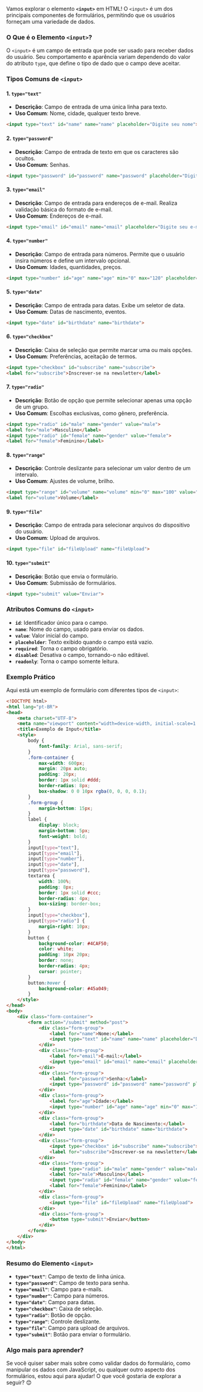 Vamos explorar o elemento **`<input>`** em HTML! O `<input>` é um dos principais componentes de formulários, permitindo que os usuários forneçam uma variedade de dados.

### O Que é o Elemento `<input>`?

O `<input>` é um campo de entrada que pode ser usado para receber dados do usuário. Seu comportamento e aparência variam dependendo do valor do atributo `type`, que define o tipo de dado que o campo deve aceitar.

### Tipos Comuns de `<input>`

#### 1. **`type="text"`**

- **Descrição**: Campo de entrada de uma única linha para texto.
- **Uso Comum**: Nome, cidade, qualquer texto breve.

```html
<input type="text" id="name" name="name" placeholder="Digite seu nome">
```

#### 2. **`type="password"`**

- **Descrição**: Campo de entrada de texto em que os caracteres são ocultos.
- **Uso Comum**: Senhas.

```html
<input type="password" id="password" name="password" placeholder="Digite sua senha">
```

#### 3. **`type="email"`**

- **Descrição**: Campo de entrada para endereços de e-mail. Realiza validação básica do formato de e-mail.
- **Uso Comum**: Endereços de e-mail.

```html
<input type="email" id="email" name="email" placeholder="Digite seu e-mail">
```

#### 4. **`type="number"`**

- **Descrição**: Campo de entrada para números. Permite que o usuário insira números e define um intervalo opcional.
- **Uso Comum**: Idades, quantidades, preços.

```html
<input type="number" id="age" name="age" min="0" max="120" placeholder="Digite sua idade">
```

#### 5. **`type="date"`**

- **Descrição**: Campo de entrada para datas. Exibe um seletor de data.
- **Uso Comum**: Datas de nascimento, eventos.

```html
<input type="date" id="birthdate" name="birthdate">
```

#### 6. **`type="checkbox"`**

- **Descrição**: Caixa de seleção que permite marcar uma ou mais opções.
- **Uso Comum**: Preferências, aceitação de termos.

```html
<input type="checkbox" id="subscribe" name="subscribe">
<label for="subscribe">Inscrever-se na newsletter</label>
```

#### 7. **`type="radio"`**

- **Descrição**: Botão de opção que permite selecionar apenas uma opção de um grupo.
- **Uso Comum**: Escolhas exclusivas, como gênero, preferência.

```html
<input type="radio" id="male" name="gender" value="male">
<label for="male">Masculino</label>
<input type="radio" id="female" name="gender" value="female">
<label for="female">Feminino</label>
```

#### 8. **`type="range"`**

- **Descrição**: Controle deslizante para selecionar um valor dentro de um intervalo.
- **Uso Comum**: Ajustes de volume, brilho.

```html
<input type="range" id="volume" name="volume" min="0" max="100" value="50">
<label for="volume">Volume</label>
```

#### 9. **`type="file"`**

- **Descrição**: Campo de entrada para selecionar arquivos do dispositivo do usuário.
- **Uso Comum**: Upload de arquivos.

```html
<input type="file" id="fileUpload" name="fileUpload">
```

#### 10. **`type="submit"`**

- **Descrição**: Botão que envia o formulário.
- **Uso Comum**: Submissão de formulários.

```html
<input type="submit" value="Enviar">
```

### Atributos Comuns do `<input>`

- **`id`**: Identificador único para o campo.
- **`name`**: Nome do campo, usado para enviar os dados.
- **`value`**: Valor inicial do campo.
- **`placeholder`**: Texto exibido quando o campo está vazio.
- **`required`**: Torna o campo obrigatório.
- **`disabled`**: Desativa o campo, tornando-o não editável.
- **`readonly`**: Torna o campo somente leitura.

### Exemplo Prático

Aqui está um exemplo de formulário com diferentes tipos de `<input>`:

```html
<!DOCTYPE html>
<html lang="pt-BR">
<head>
    <meta charset="UTF-8">
    <meta name="viewport" content="width=device-width, initial-scale=1.0">
    <title>Exemplo de Input</title>
    <style>
        body {
            font-family: Arial, sans-serif;
        }
        .form-container {
            max-width: 600px;
            margin: 20px auto;
            padding: 20px;
            border: 1px solid #ddd;
            border-radius: 8px;
            box-shadow: 0 0 10px rgba(0, 0, 0, 0.1);
        }
        .form-group {
            margin-bottom: 15px;
        }
        label {
            display: block;
            margin-bottom: 5px;
            font-weight: bold;
        }
        input[type="text"],
        input[type="email"],
        input[type="number"],
        input[type="date"],
        input[type="password"],
        textarea {
            width: 100%;
            padding: 8px;
            border: 1px solid #ccc;
            border-radius: 4px;
            box-sizing: border-box;
        }
        input[type="checkbox"],
        input[type="radio"] {
            margin-right: 10px;
        }
        button {
            background-color: #4CAF50;
            color: white;
            padding: 10px 20px;
            border: none;
            border-radius: 4px;
            cursor: pointer;
        }
        button:hover {
            background-color: #45a049;
        }
    </style>
</head>
<body>
    <div class="form-container">
        <form action="/submit" method="post">
            <div class="form-group">
                <label for="name">Nome:</label>
                <input type="text" id="name" name="name" placeholder="Digite seu nome" required>
            </div>
            <div class="form-group">
                <label for="email">E-mail:</label>
                <input type="email" id="email" name="email" placeholder="Digite seu e-mail" required>
            </div>
            <div class="form-group">
                <label for="password">Senha:</label>
                <input type="password" id="password" name="password" placeholder="Digite sua senha" required>
            </div>
            <div class="form-group">
                <label for="age">Idade:</label>
                <input type="number" id="age" name="age" min="0" max="120" placeholder="Digite sua idade">
            </div>
            <div class="form-group">
                <label for="birthdate">Data de Nascimento:</label>
                <input type="date" id="birthdate" name="birthdate">
            </div>
            <div class="form-group">
                <input type="checkbox" id="subscribe" name="subscribe">
                <label for="subscribe">Inscrever-se na newsletter</label>
            </div>
            <div class="form-group">
                <input type="radio" id="male" name="gender" value="male">
                <label for="male">Masculino</label>
                <input type="radio" id="female" name="gender" value="female">
                <label for="female">Feminino</label>
            </div>
            <div class="form-group">
                <input type="file" id="fileUpload" name="fileUpload">
            </div>
            <div class="form-group">
                <button type="submit">Enviar</button>
            </div>
        </form>
    </div>
</body>
</html>
```

### Resumo do Elemento `<input>`

- **`type="text"`**: Campo de texto de linha única.
- **`type="password"`**: Campo de texto para senha.
- **`type="email"`**: Campo para e-mails.
- **`type="number"`**: Campo para números.
- **`type="date"`**: Campo para datas.
- **`type="checkbox"`**: Caixa de seleção.
- **`type="radio"`**: Botão de opção.
- **`type="range"`**: Controle deslizante.
- **`type="file"`**: Campo para upload de arquivos.
- **`type="submit"`**: Botão para enviar o formulário.

### Algo mais para aprender?

Se você quiser saber mais sobre como validar dados do formulário, como manipular os dados com JavaScript, ou qualquer outro aspecto dos formulários, estou aqui para ajudar! O que você gostaria de explorar a seguir? 😊